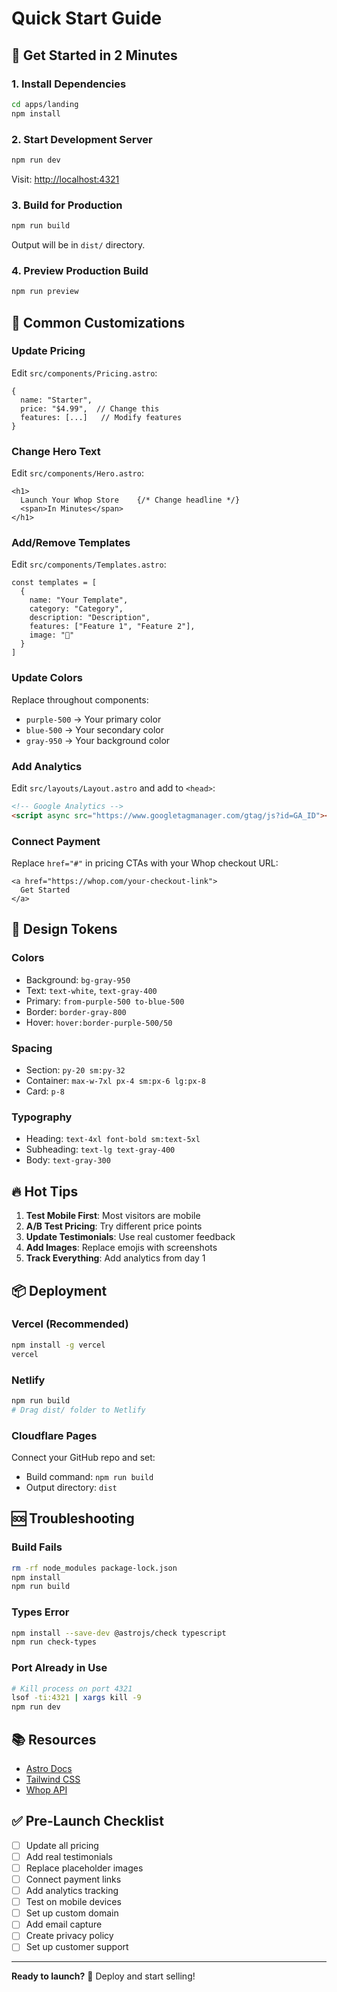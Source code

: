 # Quick Start Guide

## 🚀 Get Started in 2 Minutes

### 1. Install Dependencies
```bash
cd apps/landing
npm install
```

### 2. Start Development Server
```bash
npm run dev
```

Visit: [http://localhost:4321](http://localhost:4321)

### 3. Build for Production
```bash
npm run build
```

Output will be in `dist/` directory.

### 4. Preview Production Build
```bash
npm run preview
```

## 📝 Common Customizations

### Update Pricing
Edit `src/components/Pricing.astro`:
```astro
{
  name: "Starter",
  price: "$4.99",  // Change this
  features: [...]   // Modify features
}
```

### Change Hero Text
Edit `src/components/Hero.astro`:
```astro
<h1>
  Launch Your Whop Store    {/* Change headline */}
  <span>In Minutes</span>
</h1>
```

### Add/Remove Templates
Edit `src/components/Templates.astro`:
```astro
const templates = [
  {
    name: "Your Template",
    category: "Category",
    description: "Description",
    features: ["Feature 1", "Feature 2"],
    image: "🎯"
  }
]
```

### Update Colors
Replace throughout components:
- `purple-500` → Your primary color
- `blue-500` → Your secondary color
- `gray-950` → Your background color

### Add Analytics
Edit `src/layouts/Layout.astro` and add to `<head>`:
```html
<!-- Google Analytics -->
<script async src="https://www.googletagmanager.com/gtag/js?id=GA_ID"></script>
```

### Connect Payment
Replace `href="#"` in pricing CTAs with your Whop checkout URL:
```astro
<a href="https://whop.com/your-checkout-link">
  Get Started
</a>
```

## 🎨 Design Tokens

### Colors
- Background: `bg-gray-950`
- Text: `text-white`, `text-gray-400`
- Primary: `from-purple-500 to-blue-500`
- Border: `border-gray-800`
- Hover: `hover:border-purple-500/50`

### Spacing
- Section: `py-20 sm:py-32`
- Container: `max-w-7xl px-4 sm:px-6 lg:px-8`
- Card: `p-8`

### Typography
- Heading: `text-4xl font-bold sm:text-5xl`
- Subheading: `text-lg text-gray-400`
- Body: `text-gray-300`

## 🔥 Hot Tips

1. **Test Mobile First**: Most visitors are mobile
2. **A/B Test Pricing**: Try different price points
3. **Update Testimonials**: Use real customer feedback
4. **Add Images**: Replace emojis with screenshots
5. **Track Everything**: Add analytics from day 1

## 📦 Deployment

### Vercel (Recommended)
```bash
npm install -g vercel
vercel
```

### Netlify
```bash
npm run build
# Drag dist/ folder to Netlify
```

### Cloudflare Pages
Connect your GitHub repo and set:
- Build command: `npm run build`
- Output directory: `dist`

## 🆘 Troubleshooting

### Build Fails
```bash
rm -rf node_modules package-lock.json
npm install
npm run build
```

### Types Error
```bash
npm install --save-dev @astrojs/check typescript
npm run check-types
```

### Port Already in Use
```bash
# Kill process on port 4321
lsof -ti:4321 | xargs kill -9
npm run dev
```

## 📚 Resources

- [Astro Docs](https://docs.astro.build)
- [Tailwind CSS](https://tailwindcss.com)
- [Whop API](https://docs.whop.com)

## ✅ Pre-Launch Checklist

- [ ] Update all pricing
- [ ] Add real testimonials
- [ ] Replace placeholder images
- [ ] Connect payment links
- [ ] Add analytics tracking
- [ ] Test on mobile devices
- [ ] Set up custom domain
- [ ] Add email capture
- [ ] Create privacy policy
- [ ] Set up customer support

---

**Ready to launch?** 🚀 Deploy and start selling!
